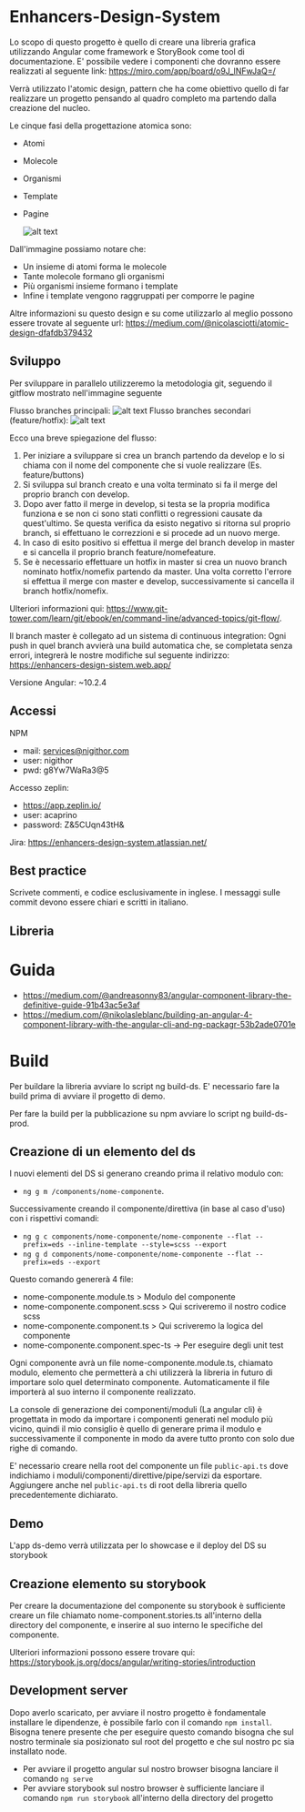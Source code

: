 # Enhancers-Design-System

Lo scopo di questo progetto è quello di creare una libreria grafica utilizzando Angular come framework e StoryBook come tool di documentazione. 
E' possibile vedere i componenti che dovranno essere realizzati al seguente link: https://miro.com/app/board/o9J_lNFwJaQ=/

Verrà utilizzato l'atomic design, pattern che ha come obiettivo quello di far realizzare un progetto pensando al quadro completo ma partendo dalla creazione del nucleo.

Le cinque fasi della progettazione atomica sono:
- Atomi
- Molecole
- Organismi
- Template
- Pagine
  

  ![alt text](https://miro.medium.com/max/2880/1*OwjMmIOi9rN5XwSOxZxT-g.png)

Dall'immagine possiamo notare che:
- Un insieme di atomi forma le molecole
- Tante molecole formano gli organismi
- Più organismi insieme formano i template
- Infine i template vengono raggruppati per comporre le pagine

Altre informazioni su questo design e su come utilizzarlo al meglio possono essere trovate al seguente url: https://medium.com/@nicolasciotti/atomic-design-dfafdb379432


## Sviluppo
Per sviluppare in parallelo utilizzeremo la metodologia git, seguendo il gitflow mostrato nell'immagine seguente

Flusso branches principali:
![alt text](https://www.git-tower.com/learn/git/ebook/en/command-line/advanced-topics/git-flow/01-master-develop.png)
Flusso branches secondari (feature/hotfix):
![alt text](https://www.git-tower.com/learn/git/ebook/en/command-line/advanced-topics/git-flow/01-master-develop.png)

Ecco una breve spiegazione del flusso:
1. Per iniziare a sviluppare si crea un branch partendo da develop e lo si chiama con il nome del componente che si vuole realizzare (Es. feature/buttons)
2. Si sviluppa sul branch creato e una volta terminato si fa il merge del proprio branch con develop.
3. Dopo aver fatto il merge in develop, si testa se la propria modifica funziona e se non ci sono stati conflitti o regressioni causate da quest'ultimo. Se questa verifica da esisto negativo si ritorna sul proprio branch, si effettuano le correzzioni e si procede ad un nuovo merge.
4. In caso di esito positivo si effettua il merge del branch develop in master e si cancella il proprio branch feature/nomefeature.
5. Se è necessario effettuare un hotfix in master si crea un nuovo branch nominato hotfix/nomefix partendo da master. Una volta corretto l'errore si effettua il merge con master e develop, successivamente si cancella il branch hotfix/nomefix.

Ulteriori informazioni qui: https://www.git-tower.com/learn/git/ebook/en/command-line/advanced-topics/git-flow/.

Il branch master è collegato ad un sistema di continuous integration:
Ogni push in quel branch avvierà una build automatica che, se completata senza errori, integrerà le nostre modifiche sul seguente indirizzo: https://enhancers-design-sistem.web.app/

Versione Angular: ~10.2.4

## Accessi
NPM

 - mail: services@nigithor.com
 - user: nigithor
 - pwd: g8Yw7WaRa3@5

Accesso zeplin:

  - https://app.zeplin.io/
  - user: acaprino
  - password: Z&5CUqn43tH&

Jira: https://enhancers-design-system.atlassian.net/

## Best practice
Scrivete commenti, e codice esclusivamente in inglese.
I messaggi sulle commit devono essere chiari e scritti in italiano.

## Libreria
# Guida
 - https://medium.com/@andreasonny83/angular-component-library-the-definitive-guide-91b43ac5e3af
 - https://medium.com/@nikolasleblanc/building-an-angular-4-component-library-with-the-angular-cli-and-ng-packagr-53b2ade0701e
 
# Build
Per buildare la libreria avviare lo script ng build-ds. E' necessario fare la build prima di avviare il progetto di demo.

Per fare la build per la pubblicazione su npm avviare lo script ng build-ds-prod.

## Creazione di un elemento del ds
I nuovi elementi del DS si generano creando prima il relativo modulo con:
- `ng g m /components/nome-componente`.

Successivamente creando il componente/direttiva (in base al caso d'uso) con i rispettivi comandi:
- `ng g c components/nome-componente/nome-componente --flat --prefix=eds --inline-template --style=scss --export`
- `ng g d components/nome-componente/nome-componente --flat --prefix=eds --export`


Questo comando genererà 4 file:
- nome-componente.module.ts > Modulo del componente 
- nome-componente.component.scss > Qui scriveremo il nostro codice scss
- nome-componente.component.ts > Qui scriveremo la logica del componente
- nome-componente.component.spec-ts -> Per eseguire degli unit test

Ogni componente avrà un file nome-componente.module.ts, chiamato modulo, elemento che permetterà a chi utilizzerà la libreria in futuro di importare solo quel determinato componente. Automaticamente il file importerà al suo interno il componente realizzato.

La console di generazione dei componenti/moduli (La angular cli) è progettata in modo da importare i componenti generati nel modulo più vicino, quindi il mio consiglio è quello di generare prima il modulo e successivamente il componente in modo da avere tutto pronto con solo due righe di comando.

E' necessario creare nella root del componente un file `public-api.ts` dove indichiamo i moduli/componenti/direttive/pipe/servizi da esportare.
Aggiungere anche nel `public-api.ts` di root della libreria quello precedentemente dichiarato.

## Demo
L'app ds-demo verrà utilizzata per lo showcase e il deploy del DS su storybook

## Creazione elemento su storybook
Per creare la documentazione del componente su storybook è sufficiente creare un file chiamato nome-component.stories.ts all'interno della directory del componente, e inserire al suo interno le specifiche del componente.

Ulteriori informazioni possono essere trovare qui: https://storybook.js.org/docs/angular/writing-stories/introduction

## Development server
Dopo averlo scaricato, per avviare il nostro progetto è fondamentale installare le dipendenze, è possibile farlo con il comando `npm install`. Bisogna tenere presente che per eseguire questo comando bisogna che sul nostro terminale sia posizionato sul root del progetto e che sul nostro pc sia installato node.

- Per avviare il progetto angular sul nostro browser bisogna lanciare il comando `ng serve` 
- Per avviare storybook sul nostro browser è sufficiente lanciare il comando `npm run storybook` all'interno della directory del progetto
